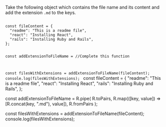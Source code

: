Take the following object which contains the file name and its content and add the extension `.md` to the keys.

<codeblock language="javascript" type="exercise" testMode="fixedInput" packages="ramda">
<code>
const fileContent = {
  "readme": "This is a readme file",
  "react": "Installing React",
  "rails": "Installing Ruby and Rails",
};

const addExtensionToFileName = //Complete this function

const filesWithExtensions = addExtensionToFileName(fileContent);
console.log(filesWithExtensions);
</code>
<solution>
const fileContent = {
  "readme": "This is a readme file",
  "react": "Installing React",
  "rails": "Installing Ruby and Rails",
};

const addExtensionToFileName = R.pipe(
  R.toPairs,
  R.map(([key, value]) => [R.concat(key, ".md"), value]),
  R.fromPairs
);

const filesWithExtensions = addExtensionToFileName(fileContent);
console.log(filesWithExtensions);
</solution>
</codeblock>
